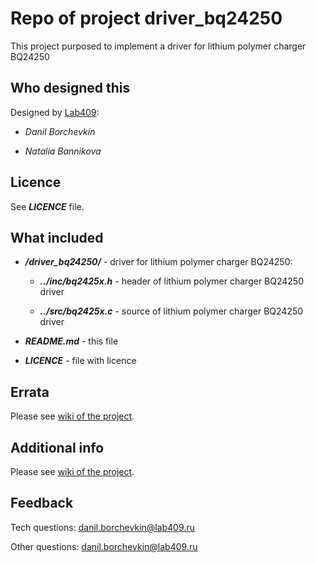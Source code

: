 # Repo of project **driver_bq24250**

This project purposed to implement a driver for lithium polymer charger BQ24250

## Who designed this

Designed by [Lab409](http://lab409.ru):

* *Danil Borchevkin*

* *Natalia Bannikova*

## Licence

See ***LICENCE*** file.

## What included

* ***/driver_bq24250/*** - driver for lithium polymer charger BQ24250:

    * ***../inc/bq2425x.h*** - header of lithium polymer charger BQ24250 driver

    * ***../src/bq2425x.c*** - source of lithium polymer charger BQ24250 driver

* ***README.md*** - this file

* ***LICENCE*** - file with licence

## Errata

Please see [wiki of the project](https://github.com/Lab409/driver_bq24250/wiki).

## Additional info

Please see [wiki of the project](https://github.com/Lab409/driver_bq24250/wiki).

## Feedback

Tech questions: danil.borchevkin@lab409.ru

Other questions: danil.borchevkin@lab409.ru
